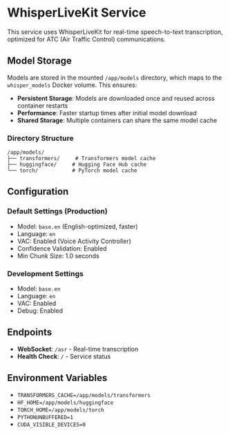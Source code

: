 # WhisperLiveKit Service

This service uses WhisperLiveKit for real-time speech-to-text transcription, optimized for ATC (Air Traffic Control) communications.

## Model Storage

Models are stored in the mounted `/app/models` directory, which maps to the `whisper_models` Docker volume. This ensures:

- **Persistent Storage**: Models are downloaded once and reused across container restarts
- **Performance**: Faster startup times after initial model download
- **Shared Storage**: Multiple containers can share the same model cache

### Directory Structure

```
/app/models/
├── transformers/     # Transformers model cache
├── huggingface/     # Hugging Face Hub cache  
└── torch/           # PyTorch model cache
```

## Configuration

### Default Settings (Production)
- Model: `base.en` (English-optimized, faster)
- Language: `en`
- VAC: Enabled (Voice Activity Controller)
- Confidence Validation: Enabled
- Min Chunk Size: 1.0 seconds

### Development Settings
- Model: `base.en` 
- Language: `en`
- VAC: Enabled
- Debug: Enabled

## Endpoints

- **WebSocket**: `/asr` - Real-time transcription
- **Health Check**: `/` - Service status

## Environment Variables

- `TRANSFORMERS_CACHE=/app/models/transformers`
- `HF_HOME=/app/models/huggingface` 
- `TORCH_HOME=/app/models/torch`
- `PYTHONUNBUFFERED=1`
- `CUDA_VISIBLE_DEVICES=0`